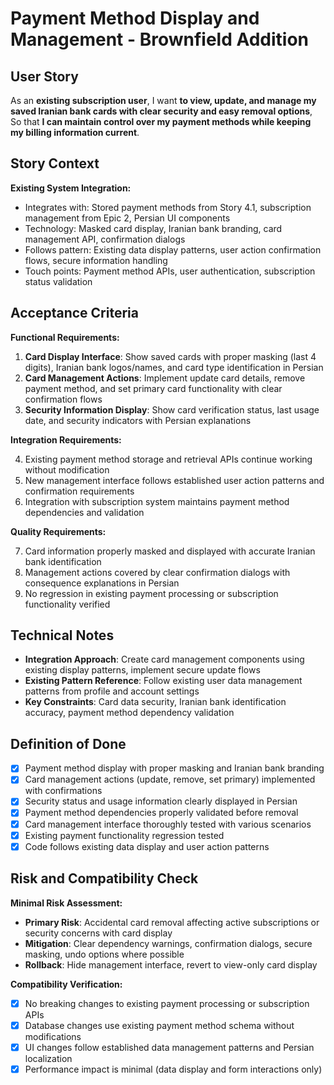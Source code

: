 # Payment Method Display and Management - Brownfield Addition

## User Story

As an **existing subscription user**,
I want **to view, update, and manage my saved Iranian bank cards with clear security and easy removal options**,
So that **I can maintain control over my payment methods while keeping my billing information current**.

## Story Context

**Existing System Integration:**
- Integrates with: Stored payment methods from Story 4.1, subscription management from Epic 2, Persian UI components
- Technology: Masked card display, Iranian bank branding, card management API, confirmation dialogs
- Follows pattern: Existing data display patterns, user action confirmation flows, secure information handling
- Touch points: Payment method APIs, user authentication, subscription status validation

## Acceptance Criteria

**Functional Requirements:**

1. **Card Display Interface**: Show saved cards with proper masking (last 4 digits), Iranian bank logos/names, and card type identification in Persian
2. **Card Management Actions**: Implement update card details, remove payment method, and set primary card functionality with clear confirmation flows
3. **Security Information Display**: Show card verification status, last usage date, and security indicators with Persian explanations

**Integration Requirements:**

4. Existing payment method storage and retrieval APIs continue working without modification
5. New management interface follows established user action patterns and confirmation requirements
6. Integration with subscription system maintains payment method dependencies and validation

**Quality Requirements:**

7. Card information properly masked and displayed with accurate Iranian bank identification
8. Management actions covered by clear confirmation dialogs with consequence explanations in Persian
9. No regression in existing payment processing or subscription functionality verified

## Technical Notes

- **Integration Approach**: Create card management components using existing display patterns, implement secure update flows
- **Existing Pattern Reference**: Follow existing user data management patterns from profile and account settings
- **Key Constraints**: Card data security, Iranian bank identification accuracy, payment method dependency validation

## Definition of Done

- [x] Payment method display with proper masking and Iranian bank branding
- [x] Card management actions (update, remove, set primary) implemented with confirmations
- [x] Security status and usage information clearly displayed in Persian
- [x] Payment method dependencies properly validated before removal
- [x] Card management interface thoroughly tested with various scenarios
- [x] Existing payment functionality regression tested
- [x] Code follows existing data display and user action patterns

## Risk and Compatibility Check

**Minimal Risk Assessment:**
- **Primary Risk**: Accidental card removal affecting active subscriptions or security concerns with card display
- **Mitigation**: Clear dependency warnings, confirmation dialogs, secure masking, undo options where possible
- **Rollback**: Hide management interface, revert to view-only card display

**Compatibility Verification:**
- [x] No breaking changes to existing payment processing or subscription APIs
- [x] Database changes use existing payment method schema without modifications
- [x] UI changes follow established data management patterns and Persian localization
- [x] Performance impact is minimal (data display and form interactions only)
